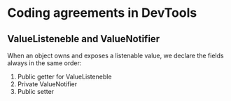 # Coding agreements in DevTools

## ValueListeneble and ValueNotifier

When an object owns and exposes a listenable value,
we declare the fields always in the same order:

1. Public getter for ValueListeneble
2. Private ValueNotifier
3. Public setter
